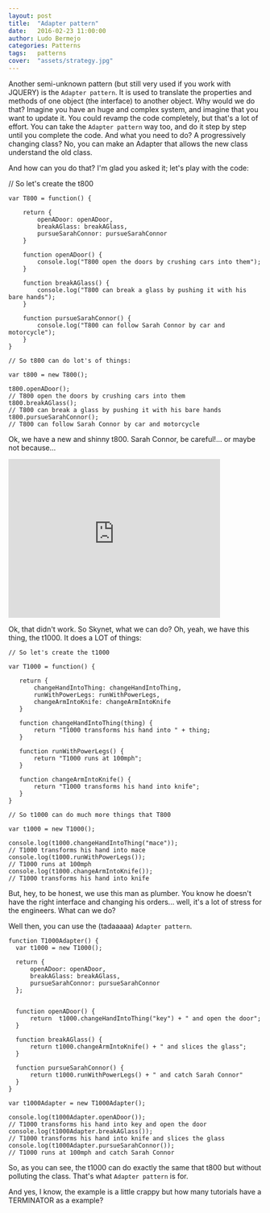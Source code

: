 ```yaml
---
layout: post
title:  "Adapter pattern"
date:   2016-02-23 11:00:00
author: Ludo Bermejo
categories: Patterns 
tags:	patterns 
cover:  "assets/strategy.jpg"
---
```


Another semi-unknown pattern (but still very used if you work with JQUERY) is the `Adapter pattern`. It is used to translate the properties and methods of one object (the interface) to another object. Why would we do that? Imagine you have an huge and complex system, and imagine that you want to update it. You could revamp the code completely, but that's a lot of effort. You can take the `Adapter pattern` way too, and do it step by step until you complete the code. And what you need to do? A progressively changing class? No, you can make an Adapter that allows the new class understand the old class. 

And how can you do that? I'm glad you asked it; let's play with the code:

   // So let's create the t800

    var T800 = function() {

        return {
            openADoor: openADoor,
            breakAGlass: breakAGlass,
            pursueSarahConnor: pursueSarahConnor
        }

        function openADoor() {
            console.log("T800 open the doors by crushing cars into them");
        }

        function breakAGlass() {
            console.log("T800 can break a glass by pushing it with his bare hands");
        }

        function pursueSarahConnor() {
            console.log("T800 can follow Sarah Connor by car and motorcycle");
        }
    }

    // So t800 can do lot's of things:

    var t800 = new T800();

    t800.openADoor();
    // T800 open the doors by crushing cars into them
    t800.breakAGlass();
    // T800 can break a glass by pushing it with his bare hands
    t800.pursueSarahConnor();
    // T800 can follow Sarah Connor by car and motorcycle

Ok, we have a new and shinny t800. Sarah Connor, be careful!... or maybe not because...
    
<iframe width="420" height="315" src="https://www.youtube.com/watch?v=2KeniFoiT-0" frameborder="0" allowfullscreen></iframe>

Ok, that didn't work. So Skynet, what we can do? Oh, yeah, we have this thing, the t1000. It does a LOT of things:

    // So let's create the t1000
    
    var T1000 = function() {
    
       return {
           changeHandIntoThing: changeHandIntoThing,
           runWithPowerLegs: runWithPowerLegs,
           changeArmIntoKnife: changeArmIntoKnife
       }
    
       function changeHandIntoThing(thing) {
           return "T1000 transforms his hand into " + thing;
       }
    
       function runWithPowerLegs() {
           return "T1000 runs at 100mph";
       }
    
       function changeArmIntoKnife() {
           return "T1000 transforms his hand into knife";
       }
    }
    
    // So t1000 can do much more things that T800
    
    var t1000 = new T1000();
    
    console.log(t1000.changeHandIntoThing("mace"));
    // T1000 transforms his hand into mace
    console.log(t1000.runWithPowerLegs());
    // T1000 runs at 100mph
    console.log(t1000.changeArmIntoKnife());
    // T1000 transforms his hand into knife


But, hey, to be honest, we use this man as plumber. You know he doesn't have the right interface and changing his orders... well, it's a lot of stress for the engineers. What can we do?

Well then, you can use the (tadaaaaa) `Adapter pattern`.

    function T1000Adapter() {
      var t1000 = new T1000();
    
      return {
          openADoor: openADoor,
          breakAGlass: breakAGlass,
          pursueSarahConnor: pursueSarahConnor
      };
    
    
      function openADoor() {
          return  t1000.changeHandIntoThing("key") + " and open the door";
      }
    
      function breakAGlass() {
          return t1000.changeArmIntoKnife() + " and slices the glass";
      }
    
      function pursueSarahConnor() {
          return t1000.runWithPowerLegs() + " and catch Sarah Connor"
      }
    }
    
    var t1000Adapter = new T1000Adapter();
    
    console.log(t1000Adapter.openADoor());
    // T1000 transforms his hand into key and open the door
    console.log(t1000Adapter.breakAGlass());
    // T1000 transforms his hand into knife and slices the glass
    console.log(t1000Adapter.pursueSarahConnor());
    // T1000 runs at 100mph and catch Sarah Connor
   
So, as you can see, the t1000 can do exactly the same that t800 but without polluting the class. That's what `Adapter pattern` is for.

And yes, I know, the example is a little crappy but how many tutorials have a TERMINATOR as a example? 